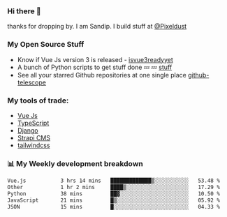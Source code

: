 ### Hi there 👋

thanks for dropping by.
I am Sandip. I build stuff at [@Pixeldust](github.com/pixeldust-in/)

###  **My Open Source Stuff**

 - Know if Vue Js version 3 is released -  [isvue3readyyet](https://github.com/sandiprb/isvue3readyyet)
 - A bunch of Python scripts to get stuff done 💤 💤 [stuff](https://github.com/sandiprb/stuff)
 - See all your starred Github repositories at one single place [github-telescope](https://github.com/sandiprb/github-telescope)



###  **My tools of trade:**
 - [Vue Js](https://github.com/vuejs/vue/)
 - [TypeScript](https://github.com/microsoft/TypeScript)
 - [Django](github.com/django/django)
 - [Strapi CMS](github.com/strapi/strapi)
 - [tailwindcss](https://github.com/tailwindlabs/tailwindcss)


###  📊 **My Weekly development breakdown**
<!--START_SECTION:waka-->

```txt
Vue.js           3 hrs 14 mins   █████████████▒░░░░░░░░░░░   53.48 %
Other            1 hr 2 mins     ████▒░░░░░░░░░░░░░░░░░░░░   17.29 %
Python           38 mins         ██▓░░░░░░░░░░░░░░░░░░░░░░   10.50 %
JavaScript       21 mins         █▒░░░░░░░░░░░░░░░░░░░░░░░   05.92 %
JSON             15 mins         █░░░░░░░░░░░░░░░░░░░░░░░░   04.33 %
```

<!--END_SECTION:waka-->
